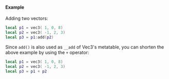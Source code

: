 #### Example
Adding two vectors:
```lua
local p1 = vec3( 1, 0, 8)
local p2 = vec3( -1, 2, 3)
local p3 = p1:add(p2)
```
Since `add()` is also used as `__add` of Vec3's metatable, you can
shorten the above example by using the `+` operator:
```lua
local p1 = vec3( 1, 0, 8)
local p2 = vec3( -1, 2, 3)
local p3 = p1 + p2
```
